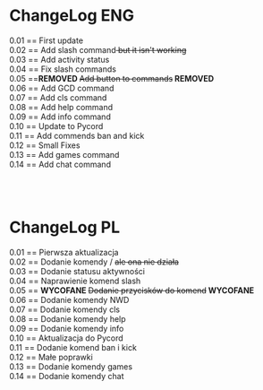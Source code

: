 # ChangeLog ENG
0.01 == First update <br>
0.02 == Add slash command<s> but it isn't working</s> <br>
0.03 == Add activity status <br>
0.04 == Fix slash commands <br>
0.05 ==<b>REMOVED </b><s> Add button to commands</s><b> REMOVED</b>  <br>
0.06 == Add GCD command <br>
0.07 == Add cls command <br>
0.08 == Add help command <br>
0.09 == Add info command <br>
0.10 == Update to Pycord <br>
0.11 == Add commends ban and kick <br>
0.12 == Small Fixes <br>
0.13 == Add games command <br>
0.14 == Add chat command <br>

<br><br>
# ChangeLog PL
0.01 == Pierwsza aktualizacja <br>
0.02 == Dodanie komendy / <s>ale ona nie działa</s> <br> 
0.03 == Dodanie statusu aktywności <br>
0.04 == Naprawienie komend slash <br>
0.05 == <b>WYCOFANE </b><s>Dodanie przycisków do komend</s><b> WYCOFANE</b> <br>
0.06 == Dodanie komendy NWD <br>
0.07 == Dodanie komendy cls <br>
0.08 == Dodanie komendy help <br>
0.09 == Dodanie komendy info <br>
0.10 == Aktualizacja do Pycord <br>
0.11 == Dodanie komend ban i kick <br>
0.12 == Małe poprawki <br>
0.13 == Dodanie komendy games <br>
0.14 == Dodanie komendy chat <br>